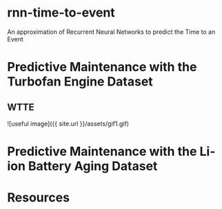 # rnn-time-to-event
An approximation of Recurrent Neural Networks to predict the Time to an Event

# Predictive Maintenance with the Turbofan Engine Dataset
## WTTE
![useful image]({{ site.url }}/assets/gif1.gif)

# Predictive Maintenance with the Li-ion Battery Aging Dataset

# Resources
